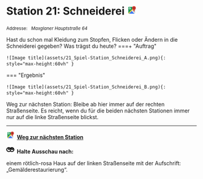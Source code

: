 # Station 21: Schneiderei  <a href="https://www.google.com/maps/dir/?api=1&travelmode=walking&destination=13.0183928,47.7994242"><img src="https://github.com/kipppunkte/kipppunkte/raw/gh-pages/assets/google-maps.svg" width="24" height="24"></a>

<small>Addresse:<em style="margin-left: 10px">Maxglaner Hauptstraße 64</em></small>



Hast du schon mal Kleidung zum Stopfen, Flicken oder Ändern in die Schneiderei gegeben?
Was trägst du heute?
===+ "Auftrag"

    ![Image title](assets/21_Spiel-Station_Schneiderei_A.png){: style="max-height:60vh" }


=== "Ergebnis"

    ![Image title](assets/21_Spiel-Station_Schneiderei_B.png){: style="max-height:60vh" }


Weg zur nächsten Station:
Bleibe ab hier immer auf der rechten Straßenseite. Es reicht, wenn du für die beiden nächsten Stationen immer nur auf die linke Straßenseite blickst.



____

<a href="https://www.google.com/maps/dir/?api=1&travelmode=walking&destination=13.0194364,47.7988076"><img src="https://github.com/kipppunkte/kipppunkte/raw/gh-pages/assets/google-maps.svg" style="height: 1.5em;margin-right: 0.5em"></a>**[Weg zur nächsten Station](https://www.google.com/maps/dir/?api=1&travelmode=walking&destination=13.0194364,47.7988076)**



<img src="https://github.com/kipppunkte/kipppunkte/raw/gh-pages/assets/eyes.svg" style="height: 1.5em;background: white;margin-right: 0.5em">**Halte Ausschau nach:**

einem rötlich-rosa Haus auf der linken Straßenseite mit der Aufschrift: „Gemälderestaurierung“.